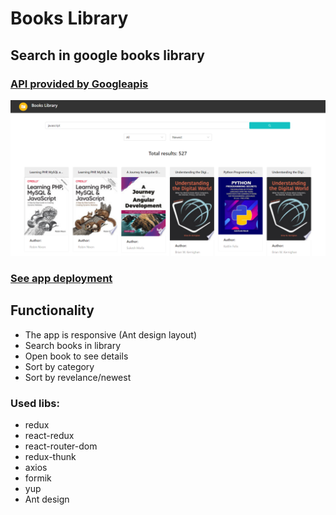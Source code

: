 # Books Library

## Search in google books library

### [API provided by Googleapis](https://developers.google.com/books/docs/v1/using)

![image](https://github.com/Nickborovkov/Books_Library/blob/master/src/assets/appScreenshot.png)

### [See app deployment](https://nickborovkov.github.io/Books_Library/#/booksLibrary)

## Functionality
- The app is responsive (Ant design layout)
- Search books in library
- Open book to see details
- Sort by category
- Sort by revelance/newest 

### Used libs:
- redux
- react-redux
- react-router-dom
- redux-thunk
- axios
- formik
- yup
- Ant design

